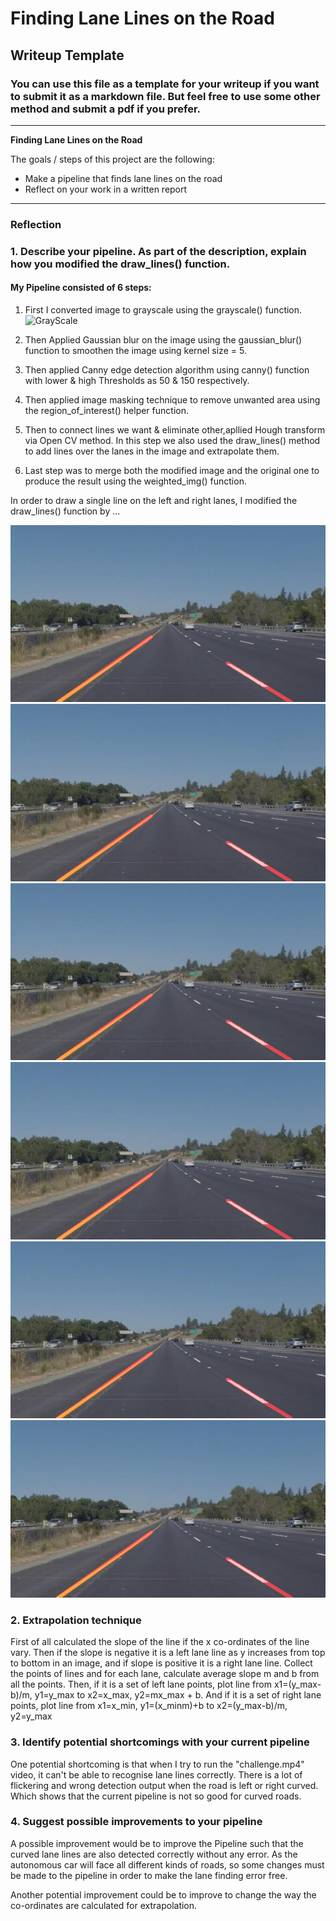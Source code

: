 # **Finding Lane Lines on the Road** 

## Writeup Template

### You can use this file as a template for your writeup if you want to submit it as a markdown file. But feel free to use some other method and submit a pdf if you prefer.

---

**Finding Lane Lines on the Road**

The goals / steps of this project are the following:
* Make a pipeline that finds lane lines on the road
* Reflect on your work in a written report


[//]: # (Image References)

[image1]: ./examples/grayscale.jpg "Grayscale"

[image2]: ./test_images_output/solidWhiteCurve_output.jpg "solidWhiteCurve_output"
[image3]: ./test_images_output/solidWhiteRight_output.jpg "solidWhiteRight_output"
[image4]: ./test_images_output/solidYellowCurve2_output.jpg "solidYellowCurve2_output"
[image5]: ./test_images_output/solidYellowCurve_output.jpg "solidYellowCurve_output"
[image6]: ./test_images_output/solidYellowLeft_output.jpg "solidYellowLeft_output"
[image7]: ./test_images_output/whiteCarLaneSwitch_output.jpg "whiteCarLaneSwitch_output"

---

### Reflection

### 1. Describe your pipeline. As part of the description, explain how you modified the draw_lines() function.

#### My Pipeline consisted of 6 steps:
1. First I converted image to grayscale using the grayscale() function.
![GrayScale][image1]

2. Then Applied Gaussian blur on the image using the gaussian_blur() function to smoothen the image using kernel size = 5.
3. Then applied Canny edge detection algorithm using canny() function with lower & high Thresholds as 50 & 150 respectively.
4. Then applied image masking technique to remove unwanted area using the region_of_interest() helper function.
5. Then to connect lines we want & eliminate other,apllied Hough transform via Open CV method. In this step we also used the draw_lines()      method to add lines over the lanes in the image and extrapolate them.
6. Last step was to merge both the modified image and the original one to produce the result using the weighted_img() function.


In order to draw a single line on the left and right lanes, I modified the draw_lines() function by ...


![solidWhiteCurve_output][image2]
![solidWhiteRight_output][image3]
![solidYellowCurve2_output][image4]
![solidYellowCurve_output][image5]
![solidYellowLeft_output][image6]
![whiteCarLaneSwitch_output][image7]


### 2. Extrapolation technique

First of all calculated the slope of the line if the x co-ordinates of the line vary. Then if the slope is negative it is a left lane line as y increases from top to bottom in an image, and if slope is positive it is a right lane line. Collect the points of lines and for each lane, calculate average slope m and b from all the points. Then, if it is a set of left lane points, plot line from x1=(y_max-b)/m, y1=y_max to x2=x_max, y2=mx_max + b. And if it is a set of right lane points, plot line from x1=x_min, y1=(x_minm)+b to x2=(y_max-b)/m, y2=y_max

### 3. Identify potential shortcomings with your current pipeline


One potential shortcoming is that when I try to run the "challenge.mp4" video, it can't be able to recognise lane lines correctly. There is a lot of flickering and wrong detection output when the road is left or right curved. Which shows that the current pipeline is not so good for curved roads.


### 4. Suggest possible improvements to your pipeline

A possible improvement would be to improve the Pipeline such that the curved lane lines are also detected correctly without any error. As the autonomous car will face all different kinds of roads, so some changes must be made to the pipeline in order to make the lane finding error free.

Another potential improvement could be to improve to change the way the co-ordinates are calculated for extrapolation.
